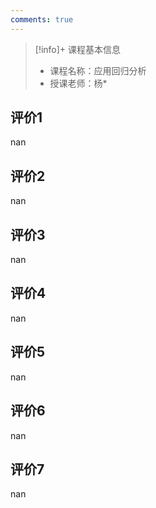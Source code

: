 ```yaml
---
comments: true
---
```


>[!info]+ 课程基本信息
>
> - 课程名称：应用回归分析
> - 授课老师：杨*

## 评价1

nan
## 评价2

nan
## 评价3

nan
## 评价4

nan
## 评价5

nan
## 评价6

nan
## 评价7

nan

